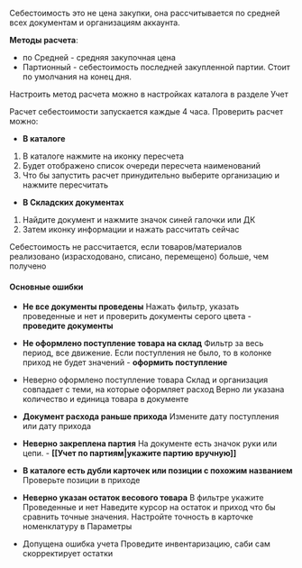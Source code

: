 Себестоимость это не цена закупки, она рассчитывается по средней всех документам и организациям аккаунта.

**Методы расчета**:
- по Средней - средняя закупочная цена
- Партионный - себестоимость последней закупленной партии. Стоит по умолчания на конец дня.  

Настроить метод расчета можно в настройках каталога в разделе Учет

Расчет себестоимости запускается каждые 4 часа. Проверить расчет можно:
- **В каталоге**
1. В каталоге нажмите на иконку пересчета
2. Будет отображено список очереди  пересчета наименований
3. Что бы запустить расчет принудительно выберите организацию и нажмите пересчитать
- **В Складских документах**
1. Найдите документ и нажмите значок синей галочки или ДК
2. Затем иконку информации  и нажать рассчитать сейчас 


Себестоимость не рассчитается, если товаров/материалов реализовано (израсходовано, списано, перемещено) больше, чем получено

#### Основные ошибки

- **Не все документы проведены**
	Нажать фильтр, указать проведенные и нет и проверить документы серого цвета - **проведите документы**

- **Не оформлено поступление товара на склад**
	Фильтр за весь период, все движение. Если поступления не было, то в колонке приход не будет значений - **оформить поступление**

- Неверно оформлено поступление товара
	Склад и организация совпадает с теми, на которые оформляет расход
	Верно ли указана количество и единица товара в документе

- **Документ расхода раньше прихода**
	Измените дату поступления или дату прихода

- **Неверно закреплена партия**
	На документе есть значок руки или цепи. - **[[Учет по партиям|укажите партию вручную]]**

- **В каталоге есть дубли карточек или позиции с похожим названием**
	Проверьте позиции в приходе

- **Неверно указан остаток весового товара**
	В фильтре укажите Проведенные и нет
	Наведите курсор на остаток и приход что бы сравнить точные значения. Настройте точность в карточке номенклатуру в Параметры

- Допущена ошибка учета
	Проведите инвентаризацию, саби сам скорректирует остатки
